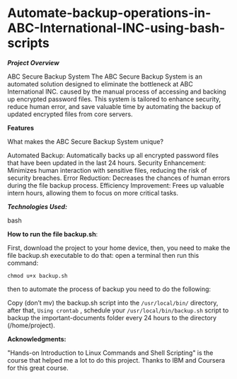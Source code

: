 # Automate-backup-operations-in-ABC-International-INC-using-bash-scripts

**_Project Overview_**

ABC Secure Backup System
The ABC Secure Backup System is an automated solution designed to eliminate the bottleneck at ABC International INC. caused by the manual process of accessing and backing up encrypted password files. This system is tailored to enhance security, reduce human error, and save valuable time by automating the backup of updated encrypted files from core servers.


**Features**

What makes the ABC Secure Backup System unique?

Automated Backup: Automatically backs up all encrypted password files that have been updated in the last 24 hours.
Security Enhancement: Minimizes human interaction with sensitive files, reducing the risk of security breaches.
Error Reduction: Decreases the chances of human errors during the file backup process.
Efficiency Improvement: Frees up valuable intern hours, allowing them to focus on more critical tasks.


**_Technologies Used:_**

bash


**How to run the file backup.sh**:

First, download the project to your home device, then, you need to make the file backup.sh executable to do that:
open a terminal then run this command:

`chmod u+x backup.sh`

then to automate the process of backup you need to do the following:

Copy (don’t mv) the backup.sh script into the `/usr/local/bin/` directory, after that, `Using crontab` , schedule your `/usr/local/bin/backup.sh` script to backup the important-documents folder every 24 hours to the directory (/home/project).


**Acknowledgments:**

"Hands-on Introduction to Linux Commands and Shell Scripting" is the course that helped me a lot to do this project.
Thanks to IBM and Coursera for this great course.

